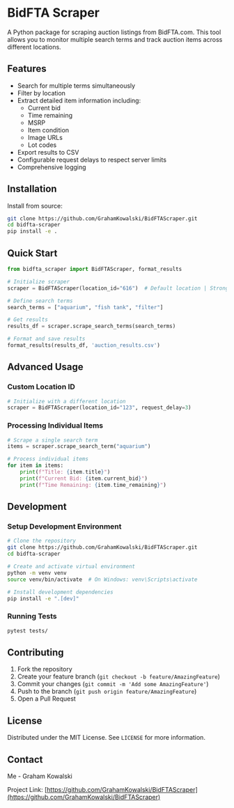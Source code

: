 # BidFTA Scraper

A Python package for scraping auction listings from BidFTA.com. This tool allows you to monitor multiple search terms and track auction items across different locations.

## Features

- Search for multiple terms simultaneously
- Filter by location
- Extract detailed item information including:
  - Current bid
  - Time remaining
  - MSRP
  - Item condition
  - Image URLs
  - Lot codes
- Export results to CSV
- Configurable request delays to respect server limits
- Comprehensive logging

## Installation

Install from source:

```bash
git clone https://github.com/GrahamKowalski/BidFTAScraper.git
cd bidfta-scraper
pip install -e .
```

## Quick Start

```python
from bidfta_scraper import BidFTAScraper, format_results

# Initialize scraper
scraper = BidFTAScraper(location_id="616")  # Default location | Strongsville

# Define search terms
search_terms = ["aquarium", "fish tank", "filter"]

# Get results
results_df = scraper.scrape_search_terms(search_terms)

# Format and save results
format_results(results_df, 'auction_results.csv')
```

## Advanced Usage

### Custom Location ID

```python
# Initialize with a different location
scraper = BidFTAScraper(location_id="123", request_delay=3)
```

### Processing Individual Items

```python
# Scrape a single search term
items = scraper.scrape_search_term("aquarium")

# Process individual items
for item in items:
    print(f"Title: {item.title}")
    print(f"Current Bid: {item.current_bid}")
    print(f"Time Remaining: {item.time_remaining}")
```

## Development

### Setup Development Environment

```bash
# Clone the repository
git clone https://github.com/GrahamKowalski/BidFTAScraper.git
cd bidfta-scraper

# Create and activate virtual environment
python -m venv venv
source venv/bin/activate  # On Windows: venv\Scripts\activate

# Install development dependencies
pip install -e ".[dev]"
```

### Running Tests

```bash
pytest tests/
```

## Contributing

1. Fork the repository
2. Create your feature branch (`git checkout -b feature/AmazingFeature`)
3. Commit your changes (`git commit -m 'Add some AmazingFeature'`)
4. Push to the branch (`git push origin feature/AmazingFeature`)
5. Open a Pull Request

## License

Distributed under the MIT License. See `LICENSE` for more information.

## Contact

Me - Graham Kowalski

Project Link: [https://github.com/GrahamKowalski/BidFTAScraper](https://github.com/GrahamKowalski/BidFTAScraper)
